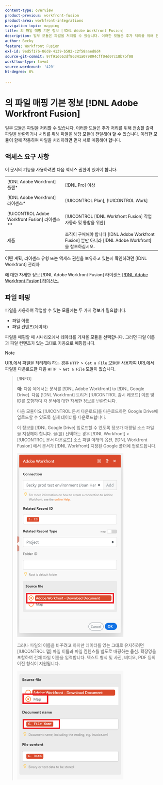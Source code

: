 ```yaml
---
content-type: overview
product-previous: workfront-fusion
product-area: workfront-integrations
navigation-topic: mapping
title: 의 파일 매핑 기본 정보 [!DNL Adobe Workfront Fusion]
description: 일부 모듈은 파일을 처리할 수 있습니다. 이러한 모듈은 추가 처리를 위해 전송할 출력 파일을 반환하거나 처리를 위해 파일을 해당 모듈에 전달해야 할 수 있습니다. 이러한 모듈이 함께 작동하여 파일을 처리하려면 먼저 서로 매핑해야 합니다.
author: Becky
feature: Workfront Fusion
exl-id: 9ed5f176-86d8-4139-b582-c2f58aaed8d4
source-git-commit: 97f91d663df86341a079894cff04d07c18b7bf08
workflow-type: tm+mt
source-wordcount: '420'
ht-degree: 0%

---
```


# 의 파일 매핑 기본 정보 [!DNL Adobe Workfront Fusion]

일부 모듈은 파일을 처리할 수 있습니다. 이러한 모듈은 추가 처리를 위해 전송할 출력 파일을 반환하거나 처리를 위해 파일을 해당 모듈에 전달해야 할 수 있습니다. 이러한 모듈이 함께 작동하여 파일을 처리하려면 먼저 서로 매핑해야 합니다.

## 액세스 요구 사항

이 문서의 기능을 사용하려면 다음 액세스 권한이 있어야 합니다.

<table style="table-layout:auto">
 <col> 
 <col> 
 <tbody> 
  <tr> 
    <td role="rowheader">[!DNL Adobe Workfront] 플랜*</td> 
   <td> <p>[!DNL Pro] 이상</p> </td> 
  </tr> 
  <tr data-mc-conditions=""> 
   <td role="rowheader">[!DNL Adobe Workfront] 라이센스*</td> 
   <td> <p>[!UICONTROL Plan], [!UICONTROL Work]</p> </td> 
  </tr> 
  <tr> 
   <td role="rowheader">[!UICONTROL Adobe Workfront Fusion] 라이센스**</td> 
   <td> <p>[!UICONTROL [!DNL Workfront Fusion] 작업 자동화 및 통합을 위한] </p>  </td> 
  </tr> 
  <tr> 
   <td role="rowheader">제품</td> 
   <td>조직이 구매해야 합니다 [!DNL Adobe Workfront Fusion] 뿐만 아니라 [!DNL Adobe Workfront] 을 참조하십시오.</td> 
  </tr>  </tbody> 
</table>

어떤 계획, 라이센스 유형 또는 액세스 권한을 보유하고 있는지 확인하려면 [!DNL Workfront] 관리자

에 대한 자세한 정보 [!DNL Adobe Workfront Fusion] 라이센스 [[!DNL Adobe Workfront Fusion] 라이선스](../../workfront-fusion/get-started/license-automation-vs-integration.md).

## 파일 매핑

파일을 사용하여 작업할 수 있는 모듈에는 두 가지 정보가 필요합니다.

* 파일 이름
* 파일 컨텐츠(데이터)

파일을 매핑할 때 시나리오에서 데이터를 가져올 모듈을 선택합니다. 그러면 파일 이름과 파일 컨텐츠가 있는 그대로 자동으로 매핑됩니다.

>[!NOTE]
>
>URL에서 파일을 처리해야 하는 경우 `HTTP > Get a File` 모듈을 사용하여 URL에서 파일을 다운로드한 다음 `HTTP > Get a File` 모듈이 없습니다.

>[!INFO]
>
>**예:** 다음 예에서는 문서를 [!DNL Adobe Workfront] to [!DNL Google Drive]. 다음 [!DNL Workfront] 트리거 [!UICONTROL 감시 레코드] 이름 및 ID를 포함하여 각 문서에 대한 자세한 정보를 반환합니다.
>
>다음 모듈이요 [!UICONTROL 문서 다운로드]를 다운로드하면 Google Drive에 업로드할 수 있도록 실제 데이터를 다운로드합니다.
>
>이 정보를 [!DNL Google Drive] 업로드할 수 있도록 정보가 매핑될 소스 파일을 지정해야 합니다. 을(를) 선택하는 경우 [!DNL Workfront] > [!UICONTROL 문서 다운로드] 소스 파일 아래의 옵션, [!DNL Workfront Fusion] 에서 문서가 [!DNL Workfront] 지정된 Google 폴더에 업로드됩니다.
>
>![](assets/wf-download-document-350x605.png)
>
>그러나 파일의 이름을 바꾸려고 하지만 데이터를 있는 그대로 유지하려면 [!UICONTROL 맵] 파일 이름과 파일 컨텐츠를 별도로 매핑하는 옵션. 확장명을 포함하여 전체 파일 이름을 입력합니다. 텍스트 형식 및 사진, 비디오, PDF 등의 이진 형식이 지원됩니다.
>
>![](assets/use-the-map-option-350x358.png)
